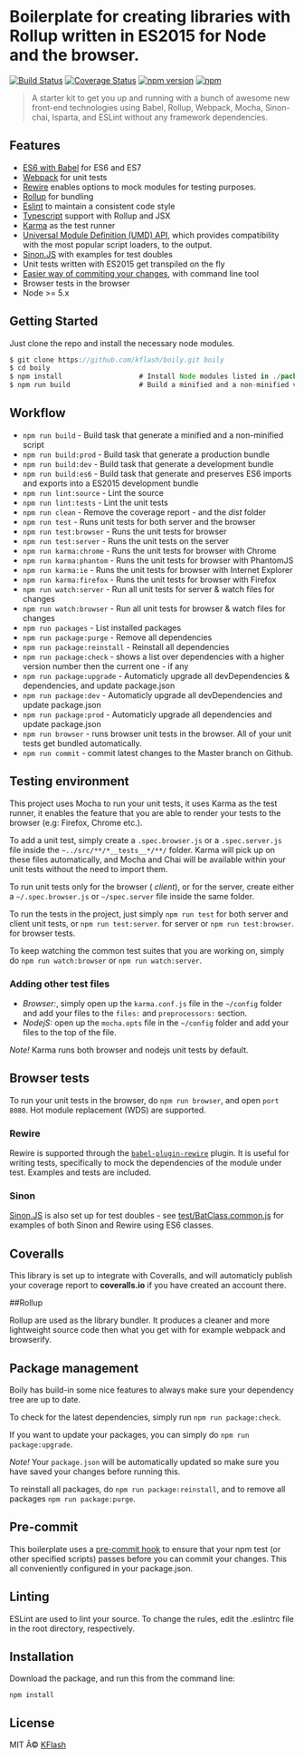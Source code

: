 # Boilerplate for creating libraries with Rollup written in ES2015 for Node and the browser.

[![Build Status](https://travis-ci.org/Kflash/boily.svg?branch=master)](https://travis-ci.org/Kflash/boily)
[![Coverage Status](https://coveralls.io/repos/Kflash/boily/badge.svg?branch=master&service=github)](https://coveralls.io/github/Kflash/boily?branch=master)
[![npm version](https://badge.fury.io/js/boily.svg)](https://badge.fury.io/js/boily)
[![npm](https://img.shields.io/npm/l/express.svg?style=flat-square)](https://github.com/kflash/boily/blob/master/LICENSE.md)

> A starter kit to get you up and running with a bunch of awesome new front-end technologies using Babel, Rollup, Webpack, Mocha, Sinon-chai, Isparta, and ESLint without any framework dependencies.

## Features

* [ES6 with Babel](http://babeljs.io/) for ES6 and ES7
* [Webpack](https://webpack.github.io/) for unit tests
* [Rewire](https://github.com/speedskater/babel-plugin-rewire) enables options to mock modules for testing purposes.
* [Rollup](http://rollupjs.org/) for bundling
* [Eslint](http://eslint.org/) to maintain a consistent code style
* [Typescript](https://github.com/rollup/rollup-plugin-typescript) support with Rollup and JSX
* [Karma](http://karma-runner.github.io/0.13/index.html) as the test runner
* [Universal Module Definition (UMD) API](https://github.com/umdjs/umd), which provides compatibility with the most popular script loaders, to the output.
* [Sinon.JS](http://sinonjs.org/) with examples for test doubles
* Unit tests written with ES2015 get transpiled on the fly
* [Easier way of commiting your changes](https://github.com/commitizen/cz-cli), with command line tool
* Browser tests in the browser
* Node >= 5.x

## Getting Started

Just clone the repo and install the necessary node modules.

```js
$ git clone https://github.com/kflash/boily.git boily
$ cd boily
$ npm install                   # Install Node modules listed in ./package.json
$ npm run build                 # Build a minified and a non-minified version of the library
```
## Workflow

* `npm run build` - Build task that generate a minified and a non-minified script
* `npm run build:prod` - Build task that generate a production bundle
* `npm run build:dev` - Build task that generate a development bundle
* `npm run build:es6` - Build task that generate and preserves ES6 imports and exports into a ES2015 development bundle
* `npm run lint:source` - Lint the source
* `npm run lint:tests` - Lint the unit tests
* `npm run clean` - Remove the coverage report - and the *dist* folder
* `npm run test` - Runs unit tests for both server and the browser
* `npm run test:browser` - Runs the unit tests for browser
* `npm run test:server` - Runs the unit tests on the server
* `npm run karma:chrome` - Runs the unit tests for browser with Chrome
* `npm run karma:phantom` - Runs the unit tests for browser with PhantomJS
* `npm run karma:ie` - Runs the unit tests for browser with Internet Explorer
* `npm run karma:firefox` - Runs the unit tests for browser with Firefox
* `npm run watch:server` - Run all unit tests for server & watch files for changes
* `npm run watch:browser` - Run all unit tests for browser & watch files for changes
* `npm run packages` - List installed packages
* `npm run package:purge` - Remove all dependencies
* `npm run package:reinstall` - Reinstall all dependencies
* `npm run package:check` - shows a list over dependencies with a higher version number then the current one - if any
* `npm run package:upgrade` - Automaticly upgrade all devDependencies & dependencies, and update package.json
* `npm run package:dev` - Automaticly upgrade all devDependencies and update package.json
* `npm run package:prod` - Automaticly upgrade all dependencies and update package.json
* `npm run browser` - runs browser unit tests in the browser. All of your unit tests get bundled automatically.
* `npm run commit` - commit latest changes to the Master branch on Github.

## Testing environment

This project uses Mocha to run your unit tests, it uses Karma as the test runner, it enables the feature that you are able to render your tests to the browser (e.g: Firefox, Chrome etc.).

To add a unit test, simply create a `.spec.browser.js` or a `.spec.server.js` file inside the `~../src/**/*__tests__*/**/` folder. Karma will pick up on these files automatically, and Mocha and Chai will be available within your unit tests without the need to import them.

To run unit tests only for the browser ( *client*), or for the server, create either a `~/.spec.browser.js` or `~/spec.server` file inside the same folder.

To run the tests in the project, just simply `npm run test` for both server and client unit tests, or `npm run test:server`. for server or `npm run test:browser`. for browser tests.

To keep watching the common test suites that you are working on, simply do `npm run watch:browser` or `npm run watch:server`.

### Adding other test files

- *Browser:*, simply open up the `karma.conf.js` file in the  `~/config` folder and add your files to the `files:` and `preprocessors:` section.
- *NodejS:* open up the `mocha.opts` file in the  `~/config` folder and add your files to the top of the file.

*Note!* Karma runs both browser and nodejs unit tests by default.

## Browser tests

To run your unit tests in the browser, do `npm run browser`, and open `port 8080`. Hot module replacement (WDS) are supported.

### Rewire

Rewire is supported through the [`babel-plugin-rewire`](https://github.com/speedskater/babel-plugin-rewire) plugin. It is useful for writing tests, specifically to mock the dependencies of the module under test.
Examples and tests are included.

### Sinon

[Sinon.JS](http://sinonjs.org/) is also set up for test doubles - see [test/BatClass.common.js](test/BatClass.common.js) for examples of both Sinon and Rewire using ES6 classes.

## Coveralls

This library is set up to integrate with Coveralls, and will automaticly publish your coverage report to **coveralls.io** if you have created an account there.

##Rollup

Rollup are used as the library bundler. It produces a cleaner and more lightweight source code then what you get with for example webpack and browserify.

## Package management

Boily has build-in some nice features to always make sure your dependency tree are up to date.

To check for the latest dependencies, simply run `npm run package:check`.

If you want to update your packages, you can simply do `npm run package:upgrade`.

*Note!* Your `package.json` will be automatically updated so make sure you have saved your changes before running this.

To reinstall all packages, do `npm run package:reinstall`, and to remove all packages  `npm run package:purge`.

## Pre-commit

This boilerplate uses a [pre-commit hook](https://www.npmjs.com/package/pre-commit) to ensure that your npm test (or other specified scripts) passes before you can commit your changes. This all conveniently configured in your package.json.

## Linting

ESLint are used to lint your source. To change the rules, edit the .eslintrc file in the root directory, respectively.

## Installation

Download the package, and run this from the command line:

```
npm install
```

## License
MIT Â© [KFlash](https://github.com/kflash)
